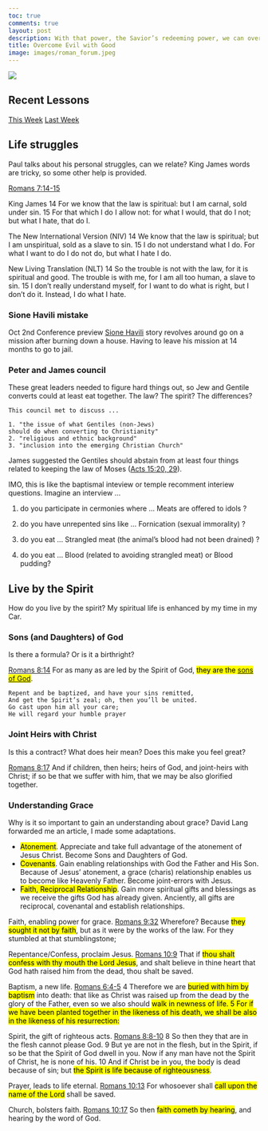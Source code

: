 ```yaml
---
toc: true
comments: true
layout: post
description: With that power, the Savior’s redeeming power, we can overcome evil—both evil in the world and evil in ourselves—with good.
title: Overcome Evil with Good
image: images/roman_forum.jpeg
---
```


![]({{site.baseurl}}/images/roman_forum.jpeg)

## Recent Lessons
[This Week](https://www.churchofjesuschrist.org/study/manual/come-follow-me-for-individuals-and-families-new-testament-2023/34?lang=eng)
[Last Week](https://www.churchofjesuschrist.org/study/manual/come-follow-me-for-individuals-and-families-new-testament-2023/33?lang=eng)

## Life struggles
Paul talks about his personal struggles, can we relate?  King James words are tricky, so some other help is provided.

[Romans 7:14-15](https://www.churchofjesuschrist.org/study/scriptures/nt/rom/7?lang=eng&id=p14-p15#p14)

King James
14 For we know that the law is spiritual: but I am carnal, sold under sin. 15 For that which I do I allow not: for what I would, that do I not; but what I hate, that do I.

The New International Version (NIV)
14 We know that the law is spiritual; but I am unspiritual, sold as a slave to sin. 15 I do not understand what I do. For what I want to do I do not do, but what I hate I do.

New Living Translation (NLT)
14 So the trouble is not with the law, for it is spiritual and good. The trouble is with me, for I am all too human, a slave to sin. 15 I don’t really understand myself, for I want to do what is right, but I don’t do it. Instead, I do what I hate.

### Sione Havili mistake
Oct 2nd Conference preview [Sione Havili](https://ksltv.com/473425/preview-conference-doc-redeemed-the-sione-havili-story/) story revolves around go on a mission after burning down a house.  Having to leave his mission at 14 months to go to jail.

### Peter and James council
These great leaders needed to figure hard things out, so Jew and Gentile converts could at least eat together.  The law?  The spirit?  The differences?

```
This council met to discuss ...

1. "the issue of what Gentiles (non-Jews) 
should do when converting to Christianity" 
2. "religious and ethnic background"
3. "inclusion into the emerging Christian Church"
``````

James suggested the Gentiles should abstain from at least four things related to keeping the law of Moses ([Acts 15:20, 29](https://site.churchofjesuschrist.org/study/scriptures/nt/acts/15?lang=eng&id=20,29#p20)).   

IMO, this is like the baptismal inteview or temple recomment interiew questions. Imagine an interview ...

1. do you participate in cermonies where ... Meats are offered to idols ?

2. do you have unrepented sins like ... Fornication (sexual immorality) ?

3. do you eat ... Strangled meat (the animal’s blood had not been drained) ?

4. do you eat ... Blood (related to avoiding strangled meat) or Blood pudding?

## Live by the Spirit
How do you live by the spirit?  My spiritual life is enhanced by my time in my Car.


### Sons (and Daughters) of God
Is there a formula?  Or is it a birthright?

[Romans 8:14](https://www.churchofjesuschrist.org/study/scriptures/nt/rom/8?lang=eng&id=p14#p14)
For as many as are led by the Spirit of God, <mark>they are the [sons of God](https://www.churchofjesuschrist.org/study/scriptures/tg/sons-and-daughters-of-god?lang=eng)</mark>.

```
Repent and be baptized, and have your sins remitted,
And get the Spirit’s zeal; oh, then you’ll be united.
Go cast upon him all your care;
He will regard your humble prayer
```

### Joint Heirs with Christ
Is this a contract?  What does heir mean?  Does this make you feel great?

[Romans 8:17](https://www.churchofjesuschrist.org/study/scriptures/nt/rom/8?lang=eng&id=p17#p17)
And if children, then heirs; heirs of God, and joint-heirs with Christ; if so be that we suffer with him, that we may be also glorified together.

### Understanding Grace
Why is it so important to gain an understanding about
grace?  David Lang forwarded me an article, I made some adaptations.
- <mark>Atonement</mark>. Appreciate and take full advantage of the atonement of Jesus Christ.  Become Sons and Daughters of God.
- <mark>Covenants</mark>. Gain enabling relationships with God the Father and His Son.  Because of Jesus’ atonement, a grace (charis) relationship enables us to become like Heavenly Father. Become joint-errors with Jesus.
- <mark>Faith, Reciprocal Relationship</mark>. Gain more spiritual gifts and blessings as we receive the gifts God has already given. Anciently, all gifts are reciprocal, covenantal and establish relationships.


Faith, enabling power for grace. [Romans 9:32](https://www.churchofjesuschrist.org/study/scriptures/nt/rom/9?lang=eng&id=p32#p32) 
Wherefore? Because <mark>they sought it not by faith</mark>, but as it were by the works of the law. For they stumbled at that stumblingstone;

Repentance/Confess, proclaim Jesus. [Romans 10:9](https://www.churchofjesuschrist.org/study/scriptures/nt/rom/10?lang=eng&id=p9#p9)
That if <mark>thou shalt confess with thy mouth the Lord Jesus</mark>, and shalt believe in thine heart that God hath raised him from the dead, thou shalt be saved.

Baptism, a new life.  [Romans 6:4-5](https://www.churchofjesuschrist.org/study/scriptures/nt/rom/6?lang=eng&id=p4-p5#p4)
4 Therefore we are <mark>buried with him by baptism</mark> into death: that like as Christ was raised up from the dead by the glory of the Father, even so we also should <mark>walk in newness of life<mark>. 5 For if we have been planted together in the likeness of his death, we shall be also in the likeness of his resurrection:

Spirit, the gift of righteous acts. [Romans 8:8-10](https://www.churchofjesuschrist.org/study/scriptures/nt/rom/8?lang=eng&id=p8-p10#p8)
8 So then they that are in the flesh cannot please God. 9 But ye are not in the flesh, but in the Spirit, if so be that the Spirit of God dwell in you. Now if any man have not the Spirit of Christ, he is none of his.  10 And if Christ be in you, the body is dead because of sin; but <mark>the Spirit is life because of righteousness</mark>.

Prayer, leads to life eternal. [Romans 10:13](https://www.churchofjesuschrist.org/study/scriptures/nt/rom/10?lang=eng&id=p13#p13)
For whosoever shall <mark>call upon the name of the Lord</mark> shall be saved.

Church, bolsters faith. [Romans 10:17](https://www.churchofjesuschrist.org/study/scriptures/nt/rom/10?lang=eng&id=p17#p17)
So then <mark>faith cometh by hearing</mark>, and hearing by the word of God.





